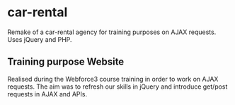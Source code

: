 # car-rental
Remake of a car-rental agency for training purposes on AJAX requests. Uses jQuery and PHP.

## Training purpose Website 

Realised during the Webforce3 course training in order to work on AJAX requests. The aim was to refresh our skills in jQuery and introduce get/post requests in AJAX and APIs.

